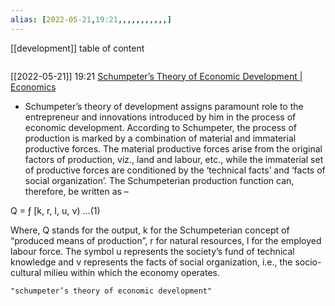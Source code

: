 ```yaml
---
alias: [2022-05-21,19:21,,,,,,,,,,,]
---
```

[[development]]
table of content
```toc
```

[[2022-05-21]] 19:21 [Schumpeter’s Theory of Economic Development | Economics](https://www.economicsdiscussion.net/economic-development/schumpeters-theory-economic-development/schumpeters-theory-of-economic-development-economics/30174)
- Schumpeter’s theory of development assigns paramount role to the entrepreneur and innovations introduced by him in the process of economic development. According to Schumpeter, the process of production is marked by a combination of material and immaterial productive forces. The material productive forces arise from the original factors of production, viz., land and labour, etc., while the immaterial set of productive forces are conditioned by the ‘technical facts’ and ‘facts of social organization’. The Schumpeterian production function can, therefore, be written as –

Q = ƒ [k, r, I, u, ν) …(1)

Where, Q stands for the output, k for the Schumpeterian concept of “produced means of production”, r for natural resources, l for the employed labour force. The symbol u represents the society’s fund of technical knowledge and ν represents the facts of social organization, i.e., the socio-cultural milieu within which the economy operates.
```query
"schumpeter’s theory of economic development"
```